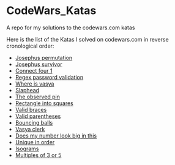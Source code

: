 # CodeWars_Katas
A repo for my solutions to the codewars.com katas

Here is the list of the Katas I solved on codewars.com in reverse cronological order:

- [Josephus permutation](https://www.codewars.com/kata/josephus-permutation/train/javascript)
- [Josephus survivor](https://www.codewars.com/kata/josephus-survivor/train/javascript)
- [Connect four 1](https://www.codewars.com/kata/connect-four-1/train/javascript)
- [Regex password validation](https://www.codewars.com/kata/regex-password-validation/train/javascript)
- [Where is vasya](https://www.codewars.com/kata/where-is-vasya/train/javascript)
- [Slaphead](https://www.codewars.com/kata/slaphead/train/javascript)
- [The observed pin](https://www.codewars.com/kata/the-observed-pin/train/javascript)
- [Rectangle into squares](https://www.codewars.com/kata/rectangle-into-squares/train/javascript)
- [Valid braces](https://www.codewars.com/kata/valid-braces/train/javascript)
- [Valid parentheses](https://www.codewars.com/kata/valid-parentheses/train/javascript)
- [Bouncing balls](https://www.codewars.com/kata/bouncing-balls/train/javascript)
- [Vasya clerk](https://www.codewars.com/kata/vasya-clerk/train/javascript)
- [Does my number look big in this](https://www.codewars.com/kata/does-my-number-look-big-in-this/train/javascript)
- [Unique in order](https://www.codewars.com/kata/unique-in-order/train/javascript)
- [Isograms](https://www.codewars.com/kata/isograms/train/javascript)
- [Multiples of 3 or 5](https://www.codewars.com/kata/multiples-of-3-or-5/train/javascript)
